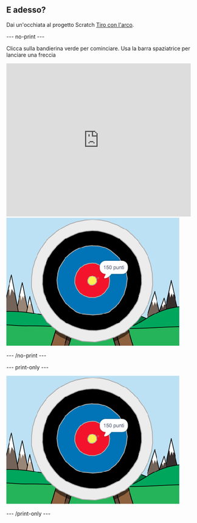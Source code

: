 ## E adesso?

Dai un'occhiata al progetto Scratch [Tiro con l'arco](https://projects.raspberrypi.org/en/projects/archery).

--- no-print ---

Clicca sulla bandierina verde per cominciare. Usa la barra spaziatrice per lanciare una freccia

<div class="scratch-preview">
  <iframe allowtransparency="true" width="485" height="402" src="https://scratch.mit.edu/projects/embed/114760038/?autostart=false" frameborder="0" scrolling="no"></iframe>
  <img src="images/archery-final.png">
</div>

--- /no-print ---

--- print-only ---

![progetto completo](images/archery-final.png)

--- /print-only ---
